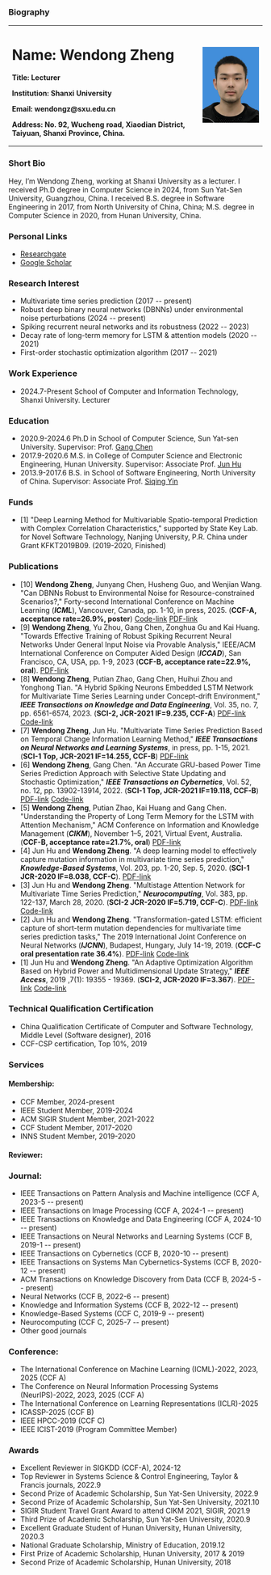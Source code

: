 ### Biography
<table border="0">
  <tr>
    <td width="75%">
      <h1>Name: Wendong Zheng</h1>
      <p><b>Title: Lecturer</b></p>
      <p><b>Institution: Shanxi University</b></p>
      <p><b>Email: wendongz@sxu.edu.cn</b></p>
      <p><b>Address: No. 92, Wucheng road, Xiaodian District, Taiyuan, Shanxi Province, China.</b></p>
    </td>
    <td width="25%">
      <img src="/zhengwendong.jpg" width="100%">      
    </td>
  </tr>
</table>

### Short Bio
Hey, I’m Wendong Zheng, working at Shanxi University as a lecturer. I received Ph.D degree in Computer Science in 2024, from Sun Yat-Sen University, Guangzhou, China. I received B.S. degree in Software Engineering in 2017, from North University of China, China; M.S. degree in Computer Science in 2020, from Hunan University, China. 

### Personal Links
- [Researchgate](https://www.researchgate.net/profile/Wendong_Zheng3)
- [Google Scholar](https://scholar.google.com/citations?hl=zh-CN&pli=1&user=gLe67O0AAAAJ)

### Research Interest
- Multivariate time series prediction (2017 -- present)
- Robust deep binary neural networks (DBNNs) under environmental noise perturbations (2024 -- present)
- Spiking recurrent neural networks and its robustness (2022 -- 2023)
- Decay rate of long-term memory for LSTM & attention models (2020 -- 2021)
- First-order stochastic optimization algorithm (2017 -- 2021)

### Work Experience
- 2024.7-Present        School of Computer and Information Technology, Shanxi University.                       Lecturer

### Education
- 2020.9-2024.6           Ph.D in School of Computer Science, Sun Yat-sen University.               Supervisor: Prof. [Gang Chen](https://cse.sysu.edu.cn/teacher/ChenGang)
- 2017.9-2020.6        M.S. in College of Computer Science and Electronic Engineering, Hunan University.         Supervisor: Associate Prof. [Jun Hu](http://csee.hnu.edu.cn/people/hujun)
- 2013.9-2017.6        B.S. in School of Software Engineering, North University of China.                 Supervisor: Associate Prof. [Siqing Yin](http://ss.nuc.edu.cn/info/1158/4613.htm)

### Funds
- [1] "Deep Learning Method for Multivariable Spatio-temporal Prediction with Complex Correlation Characteristics," supported by State Key Lab. for Novel Software Technology, Nanjing University, P.R. China under Grant KFKT2019B09. (2019-2020, Finished)

### Publications
- [10] **Wendong Zheng**, Junyang Chen, Husheng Guo, and Wenjian Wang. "Can DBNNs Robust to Environmental Noise for Resource-constrained Scenarios?," Forty-second International Conference on Machine Learning (**_ICML_**), Vancouver, Canada, pp. 1-10, in press, 2025. (**CCF-A, acceptance rate=26.9%, poster**) [Code-link](https://gitee.com/wdz2020/robust-dbnn) [PDF-link](https://openreview.net/forum?id=UKX0k1cWfL)
- [9] **Wendong Zheng**, Yu Zhou, Gang Chen, Zonghua Gu and Kai Huang. "Towards Effective Training of Robust Spiking Recurrent Neural Networks Under General Input Noise via Provable Analysis," IEEE/ACM International Conference on Computer Aided Design (**_ICCAD_**), San Francisco, CA, USA, pp. 1-9, 2023 (**CCF-B, acceptance rate=22.9%, oral**). [PDF-link](https://ieeexplore.ieee.org/abstract/document/10323789)
- [8] **Wendong Zheng**, Putian Zhao, Gang Chen, Huihui Zhou and Yonghong Tian. "A Hybrid Spiking Neurons Embedded LSTM Network for Multivariate Time Series Learning under Concept-drift Environment," **_IEEE Transactions on Knowledge and Data Engineering_**, Vol. 35, no. 7, pp. 6561-6574, 2023. (**SCI-2, JCR-2021 IF=9.235, CCF-A**) [PDF-link](https://ieeexplore.ieee.org/document/9783029) [Code-link](https://github.com/zwd2016/HSN-LSTM)
- [7] **Wendong Zheng**, Jun Hu. "Multivariate Time Series Prediction Based on Temporal Change Information Learning Method," **_IEEE Transactions on Neural Networks and Learning Systems_**, in press, pp. 1-15, 2021. (**SCI-1 Top, JCR-2021 IF=14.255, CCF-B**) [PDF-link](https://ieeexplore.ieee.org/document/9669023)
- [6] **Wendong Zheng**, Gang Chen. "An Accurate GRU-based Power Time Series Prediction Approach with Selective State Updating and Stochastic Optimization," **_IEEE Transactions on Cybernetics_**, Vol. 52, no. 12, pp. 13902-13914, 2022. (**SCI-1 Top, JCR-2021 IF=19.118, CCF-B**) [PDF-link](https://ieeexplore.ieee.org/document/9600449/keywords#keywords) [Code-link](https://github.com/zwd2016/GRU-SSU-AMG)
- [5] **Wendong Zheng**, Putian Zhao, Kai Huang and Gang Chen. "Understanding the Property of Long Term Memory for the LSTM with Attention Mechanism," ACM Conference on Information and Knowledge Management (**_CIKM_**), November 1–5, 2021, Virtual Event, Australia. (**CCF-B, acceptance rate=21.7%, oral**) [PDF-link](https://dl.acm.org/doi/10.1145/3459637.3482399)
- [4] Jun Hu and **Wendong Zheng**. "A deep learning model to effectively capture mutation information in multivariate time series prediction," **_Knowledge-Based Systems_**, Vol. 203, pp. 1-20, Sep. 5, 2020. (**SCI-1 JCR-2020 IF=8.038, CCF-C**). [PDF-link](https://www.sciencedirect.com/science/article/pii/S0950705120303919)
- [3] Jun Hu and **Wendong Zheng**. "Multistage Attention Network for Multivariate Time Series Prediction," **_Neurocomputing_**, Vol. 383, pp. 122-137, March 28, 2020. (**SCI-2 JCR-2020 IF=5.719, CCF-C**). [PDF-link](https://www.sciencedirect.com/science/article/pii/S0925231219316625#auth1Bio1) [Code-link](https://github.com/zwd2016/multivariate-time-series-prediction)
- [2] Jun Hu and **Wendong Zheng**. "Transformation-gated LSTM: efficient capture of short-term mutation dependencies for multivariate time series prediction tasks," The 2019 International Joint Conference on Neural Networks (**_IJCNN_**), Budapest, Hungary, July 14-19, 2019. (**CCF-C oral presentation rate 36.4%**). [PDF-link](https://ieeexplore.ieee.org/document/8852073/authors#authors) [Code-link](https://github.com/zwd2016/TG-LSTM-network-for-time-series-prediction)
- [1] Jun Hu and **Wendong Zheng**. "An Adaptive Optimization Algorithm Based on Hybrid Power and Multidimensional Update Strategy," **_IEEE Access_**, 2019 ,7(1): 19355 - 19369. (**SCI-2, JCR-2020 IF=3.367**). [PDF-link](https://ieeexplore.ieee.org/document/8635473/keywords#keywords) [Code-link](https://github.com/zwd2016/AdaHMG)

### Technical Qualification Certification
- China Qualification Certificate of Computer and Software Technology, Middle Level (Software designer), 2016
- CCF-CSP certification, Top 10%, 2019

### Services
#### Membership:
- CCF Member, 2024-present
- IEEE Student Member, 2019-2024
- ACM SIGIR Student Member, 2021-2022
- CCF Student Member, 2017-2020
- INNS Student Member, 2019-2020

#### Reviewer:
### Journal:
- IEEE Transactions on Pattern Analysis and Machine intelligence (CCF A, 2023-5 -- present)
- IEEE Transactions on Image Processing (CCF A, 2024-1 -- present)
- IEEE Transactions on Knowledge and Data Engineering (CCF A, 2024-10 -- present)
- IEEE Transactions on Neural Networks and Learning Systems (CCF B, 2019-1 -- present)
- IEEE Transactions on Cybernetics (CCF B, 2020-10 -- present)
- IEEE Transactions on Systems Man Cybernetics-Systems (CCF B, 2020-12 -- present)
- ACM Transactions on Knowledge Discovery from Data (CCF B, 2024-5 -- present)
- Neural Networks (CCF B, 2022-6 -- present)
- Knowledge and Information Systems (CCF B, 2022-12 -- present)
- Knowledge-Based Systems (CCF C, 2019-9 -- present)
- Neurocomputing (CCF C, 2025-7 -- present)
- Other good journals

### Conference:
- The International Conference on Machine Learning (ICML)-2022, 2023, 2025 (CCF A)
- The Conference on Neural Information Processing Systems (NeurIPS)-2022, 2023, 2025 (CCF A)
- The International Conference on Learning Representations (ICLR)-2025
- ICASSP-2025 (CCF B)
- IEEE HPCC-2019 (CCF C)
- IEEE ICIST-2019 (Program Committee Member)

### Awards
- Excellent Reviewer in SIGKDD (CCF-A), 2024-12
- Top Reviewer in Systems Science & Control Engineering, Taylor & Francis journals, 2022.9
- Second Prize of Academic Scholarship, Sun Yat-Sen University, 2022.9
- Second Prize of Academic Scholarship, Sun Yat-Sen University, 2021.10
- SIGIR Student Travel Grant Award to attend CIKM 2021, SIGIR, 2021.9
- Third Prize of Academic Scholarship, Sun Yat-Sen University, 2020.9
- Excellent Graduate Student of Hunan University, Hunan University, 2020.3
- National Graduate Scholarship, Ministry of Education, 2019.12
- First Prize of Academic Scholarship, Hunan University, 2017 & 2019
- Second Prize of Academic Scholarship, Hunan University, 2018
